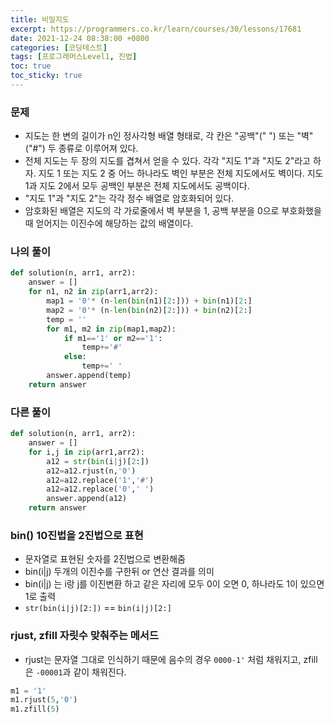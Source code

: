```yaml
---
title: 비밀지도
excerpt: https://programmers.co.kr/learn/courses/30/lessons/17681
date: 2021-12-24 08:38:00 +0800
categories: [코딩테스트]
tags: [프로그래머스Level1, 진법]
toc: true
toc_sticky: true
---
```


### 문제
* 지도는 한 변의 길이가 n인 정사각형 배열 형태로, 각 칸은 "공백"(" ") 또는 "벽"("#") 두 종류로 이루어져 있다.
* 전체 지도는 두 장의 지도를 겹쳐서 얻을 수 있다. 각각 "지도 1"과 "지도 2"라고 하자. 지도 1 또는 지도 2 중 어느 하나라도 벽인 부분은 전체 지도에서도 벽이다. 지도 1과 지도 2에서 모두 공백인 부분은 전체 지도에서도 공백이다.
* "지도 1"과 "지도 2"는 각각 정수 배열로 암호화되어 있다.
* 암호화된 배열은 지도의 각 가로줄에서 벽 부분을 1, 공백 부분을 0으로 부호화했을 때 얻어지는 이진수에 해당하는 값의 배열이다.


### 나의 풀이

```python
def solution(n, arr1, arr2):
    answer = []
    for n1, n2 in zip(arr1,arr2):
        map1 = '0'* (n-len(bin(n1)[2:])) + bin(n1)[2:]
        map2 = '0'* (n-len(bin(n2)[2:])) + bin(n2)[2:]
        temp = ''
        for m1, m2 in zip(map1,map2):
            if m1=='1' or m2=='1':
                temp+='#'
            else:
                temp+=' '
        answer.append(temp)
    return answer
```

### 다른 풀이

```python
def solution(n, arr1, arr2):
    answer = []
    for i,j in zip(arr1,arr2):
        a12 = str(bin(i|j)[2:])
        a12=a12.rjust(n,'0')
        a12=a12.replace('1','#')
        a12=a12.replace('0',' ')
        answer.append(a12)
    return answer
```

### bin() 10진법을 2진법으로 표현<br>
* 문자열로 표현된 숫자를 2진법으로 변환해줌<br>
* bin(i|j) 두개의 이진수를 구한뒤 or 연산 결과를 의미<br>
* bin(i|j) 는 i랑 j를 이진변환 하고 같은 자리에 모두 0이 오면 0, 하나라도 1이 있으면 1로 출력<br>
* `str(bin(i|j)[2:])` == `bin(i|j)[2:]`<br>


### rjust, zfill 자릿수 맞춰주는 메서드<br>
* rjust는 문자열 그대로 인식하기 때문에 음수의 경우 `0000-1'` 처럼 채워지고, zfill은 `-00001`과 같이 채워진다.<br>
```python
m1 = '1'
m1.rjust(5,'0')
m1.zfill(5)
```
